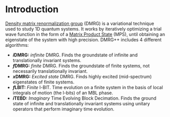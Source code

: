 # Introduction

[Density matrix renormalization group](https://en.wikipedia.org/wiki/Density_matrix_renormalization_group) (DMRG) is a variational technique used to study 1D quantum systems. It works by iteratively optimizing a trial wave function in the form of a [Matrix Product State](https://en.wikipedia.org/wiki/Matrix_product_states) (MPS), until obtaining an eigenstate of the system with high precision. DMRG++ includes 4 different algorithms:

- ***i*DMRG:** *infinite* DMRG. Finds the groundstate of infinite and translationally invariant systems.
- ***f*DMRG:** *finite* DMRG. Finds the groundstate of finite systems, not necessarily translationally invariant.
- ***x*DMRG:** *Excited state* DMRG. Finds highly excited (mid-spectrum) eigenstates of finite systems.
- ***f*LBIT:** *Finite* l-BIT. Time evolution on a finite system in the basis of local integrals of motion (the
  l-bits) of an MBL phase.
- ***i*TEBD:** *Imaginary* Time Evolving Block Decimation. Finds the ground state of infinite and translationally
  invariant systems using unitary operators that perform imaginary time evolution.
